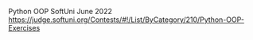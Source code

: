 Python OOP SoftUni June 2022
https://judge.softuni.org/Contests/#!/List/ByCategory/210/Python-OOP-Exercises

